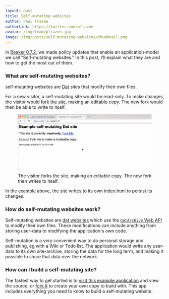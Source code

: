 ```yaml
---
layout: post
title: Self-mutating websites
author: Paul Frazee
authorLink: https://twitter.com/pfrazee
avatar: /img/team/pfrazee.jpg
image: /img/posts/self-mutating-websites/thumbnail.png
---
```


In [Beaker 0.7.2](/2017/06/05/beaker-0-7-2.html), we made policy updates that enable an application-model we call "Self-mutating websites." In this post, I'll explain what they are and how to get the most out of them.


### What are self-mutating websites?

self-mutating websites are [Dat](/docs/inside-beaker/dat-files-protocol.html) sites that modify their own files.

For a new visitor, a self-mutating site would be read-only. To make changes, the visitor would [fork the site](/docs/using-beaker/forking-sites.html), making an editable copy. The new fork would then be able to write to itself.

<figure>
<img src="/img/posts/self-mutating-websites/self-mutation.gif">
<figcaption>The visitor forks the site, making an editable copy. The new fork then writes to itself.</figcaption>
</figure>

In the example above, the site writes to its own index.html to persist its changes.


### How do self-mutating websites work?

Self-mutating websites are [dat websites](/docs/using-beaker/the-peer-to-peer-web.html) which use the [`DatArchive` Web API](/docs/apis/dat.html) to modify their own files. These modifications can include anything from storing user-data to modifying the application's own code.

Self-mutation is a very convenient way to do personal storage and publishing, eg with a Wiki or Todo list. The application would write any user-data to its own site-archive, storing the data for the long term, and making it possible to share that data over the network.


### How can I build a self-mutating site?

The fastest way to get started is to [visit this example application](dat://6ef097c861c8c1857aefa9b2e9700d3061955d4552c492ab1e3f69ca77fdcba7) and view the source, or [fork it](TODO) to create your own copy to build with. This app includes everything you need to know to build a self-mutating website.